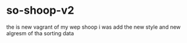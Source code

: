 # so-shoop-v2
the is new vagrant of my wep shoop i was add the new style and new algresm of tha sorting data
